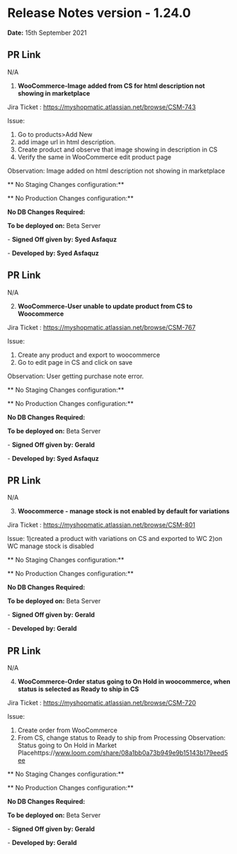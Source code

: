 # Release Notes version - 1.24.0

**Date:** 15th September 2021

## PR Link
N/A

1. **WooCommerce-Image added from CS for html description not showing in marketplace**

Jira Ticket : https://myshopmatic.atlassian.net/browse/CSM-743

Issue: 
1. Go to products>Add New
2.  add image url in html description.
3.  Create product and observe that image showing in description in CS
4. Verify the same in WooCommerce edit product page

Observation: Image added on html description not showing in marketplace


** No Staging Changes configuration:**

** No Production Changes configuration:**

**No DB Changes Required:**

**To be deployed on:** Beta Server

\- **Signed Off given by: Syed Asfaquz**

\- **Developed by: Syed Asfaquz**

## PR Link
N/A

2. **WooCommerce-User unable to update product from CS to Woocommerce**

Jira Ticket : https://myshopmatic.atlassian.net/browse/CSM-767

Issue: 
1. Create any product and export to woocommerce
2. Go to edit page in CS and click on save

Observation: User getting purchase note error.

** No Staging Changes configuration:**

** No Production Changes configuration:**

**No DB Changes Required:**

**To be deployed on:** Beta Server

\- **Signed Off given by: Gerald**

\- **Developed by: Syed Asfaquz**

## PR Link
N/A

3. **Woocommerce - manage stock is not enabled by default for variations**

Jira Ticket : https://myshopmatic.atlassian.net/browse/CSM-801

Issue:
1)created a product with variations on CS and exported to WC
2)on WC manage stock is disabled

** No Staging Changes configuration:**

** No Production Changes configuration:**

**No DB Changes Required:**

**To be deployed on:** Beta Server

\- **Signed Off given by: Gerald**

\- **Developed by: Gerald**


## PR Link
N/A

4. **WooCommerce-Order status going to On Hold in woocommerce, when status is selected as Ready to ship in CS**

Jira Ticket : https://myshopmatic.atlassian.net/browse/CSM-720

Issue:
1. Create order from WooCommerce
2. From CS, change status to Ready to ship from Processing
   Observation: Status going to On Hold in Market Placehttps://www.loom.com/share/08a1bb0a73b949e9b15143b179eed5ee

** No Staging Changes configuration:**

** No Production Changes configuration:**

**No DB Changes Required:**

**To be deployed on:** Beta Server

\- **Signed Off given by: Gerald**

\- **Developed by: Gerald**
